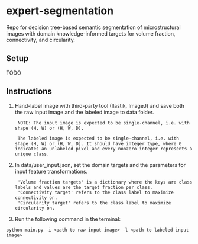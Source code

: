 # expert-segmentation

Repo for decision tree-based semantic segmentation of microstructural images with domain knowledge-informed targets for volume fraction, connectivity, and circularity.

## Setup

TODO


## Instructions

1. Hand-label image with third-party tool (Ilastik, ImageJ) and save both the raw input image and the labeled image to data folder.

        NOTE: The input image is expected to be single-channel, i.e. with shape (H, W) or (H, W, D).

        The labeled image is expected to be single-channel, i.e. with shape (H, W) or (H, W, D). It should have integer type, where 0 indicates an unlabeled pixel and every nonzero integer represents a unique class.


2. In data/user_input.json, set the domain targets and the parameters for input feature transformations.

        'Volume fraction targets' is a dictionary where the keys are class labels and values are the target fraction per class.
        'Connectivity target' refers to the class label to maximize connectivity on.
        'Circularity target' refers to the class label to maximize circularity on.


3. Run the following command in the terminal:

```
python main.py -i <path to raw input image> -l <path to labeled input image>
```
